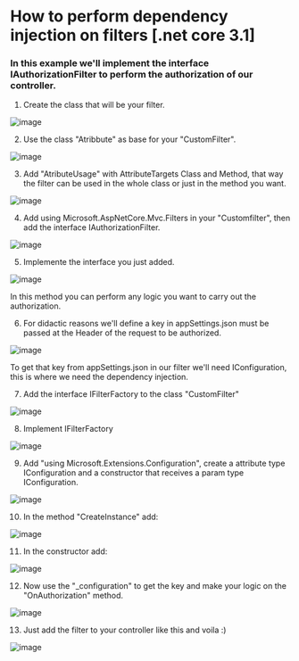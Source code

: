 # How to perform dependency injection on filters [.net core 3.1]

### In this example we'll implement the interface IAuthorizationFilter to perform the authorization of our controller.

1. Create the class that will be your filter.

![image](https://user-images.githubusercontent.com/31309938/111232514-fe854680-85c9-11eb-9919-e5484f90fe81.png)

2. Use the class "Atribbute" as base for your "CustomFilter".

![image](https://user-images.githubusercontent.com/31309938/111233072-114c4b00-85cb-11eb-9715-780b5f09f6a7.png)

3. Add "AtributeUsage" with AttributeTargets Class and Method, that way the filter can be used in the whole class or just in the method you want.

![image](https://user-images.githubusercontent.com/31309938/111233565-01813680-85cc-11eb-8d7a-dd3d50b7389f.png)

4. Add using Microsoft.AspNetCore.Mvc.Filters in your "Customfilter", then add the interface IAuthorizationFilter.

![image](https://user-images.githubusercontent.com/31309938/111234583-9c2e4500-85cd-11eb-9f82-b71c5ad403d9.png)

5. Implemente the interface you just added.

![image](https://user-images.githubusercontent.com/31309938/111234725-f5967400-85cd-11eb-88fa-0aebc29f6e61.png)

In this method you can perform any logic you want to carry out the authorization.

6. For didactic reasons we'll define a key in appSettings.json must be passed at the Header of the request to be authorized.

![image](https://user-images.githubusercontent.com/31309938/111237169-49578c00-85d3-11eb-9133-a6bb0548bb2b.png)

To get that key from appSettings.json in our filter we'll need IConfiguration, this is where we need the dependency injection.

7. Add the interface IFilterFactory to the class "CustomFilter"

![image](https://user-images.githubusercontent.com/31309938/111238100-24641880-85d5-11eb-8b37-f1e0b9fff20c.png)

8. Implement IFilterFactory

![image](https://user-images.githubusercontent.com/31309938/111238271-84f35580-85d5-11eb-94fb-fdda41a0b283.png)

9. Add "using Microsoft.Extensions.Configuration", create a attribute type IConfiguration and a constructor that receives a param type IConfiguration.

![image](https://user-images.githubusercontent.com/31309938/111238629-31cdd280-85d6-11eb-94e5-5bd551ae8eac.png)

10. In the method "CreateInstance" add:

![image](https://user-images.githubusercontent.com/31309938/111238738-722d5080-85d6-11eb-82ae-edb8a13aff54.png)

11. In the constructor add:

![image](https://user-images.githubusercontent.com/31309938/111238807-a0ab2b80-85d6-11eb-8027-a9c459fa0db6.png)

12. Now use the "\_configuration" to get the key and make your logic on the "OnAuthorization" method.

![image](https://user-images.githubusercontent.com/31309938/111239055-229b5480-85d7-11eb-8857-774aef4e6360.png)

13. Just add the filter to your controller like this and voila :)

![image](https://user-images.githubusercontent.com/31309938/111239498-11067c80-85d8-11eb-94ad-82e70c4ce619.png)

